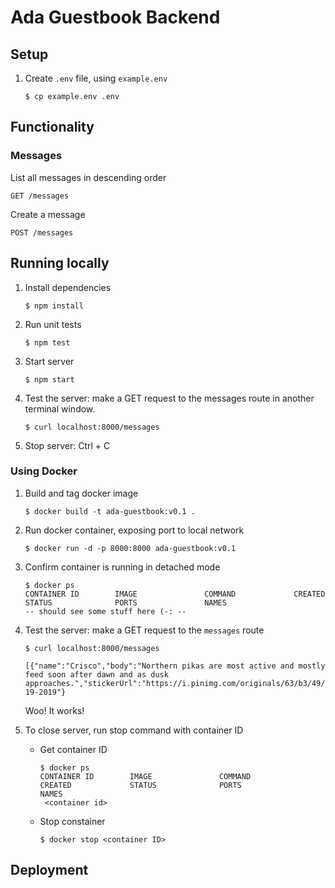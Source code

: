 # Ada Guestbook Backend

## Setup

<!-- TODO: add prereqs: node etc -->

1. Create `.env` file, using `example.env`

    ```console
    $ cp example.env .env
    ```

## Functionality

### Messages

List all messages in descending order

```console
GET /messages
```

Create a message

```console
POST /messages
```

## Running locally

1. Install dependencies

    ```console
    $ npm install
    ```

1.  Run unit tests

    ```console
    $ npm test
    ```

1. Start server

    ```console
    $ npm start
    ```

1. Test the server: make a GET request to the messages route in another terminal window.

    ```console
    $ curl localhost:8000/messages
    ```

1. Stop server: Ctrl + C

### Using Docker

1. Build and tag docker image

    ```console
    $ docker build -t ada-guestbook:v0.1 .
    ```

1. Run docker container, exposing port to local network

    ```console
    $ docker run -d -p 8000:8000 ada-guestbook:v0.1  
    ```

1. Confirm container is running in detached mode

    ```console
    $ docker ps
    CONTAINER ID        IMAGE               COMMAND             CREATED             STATUS              PORTS               NAMES
    -- should see some stuff here (-: --
    ```

1. Test the server: make a GET request to the `messages` route
    ```console
    $ curl localhost:8000/messages

    [{"name":"Crisco","body":"Northern pikas are most active and mostly feed soon after dawn and as dusk approaches.","stickerUrl":"https://i.pinimg.com/originals/63/b3/49/63b349f74f7f2e498e1ca74c66b829fa.jpg","timestamp":"11-19-2019"}
    ```
    Woo! It works! 

1. To close server, run stop command with container ID
    * Get container ID
        ```console
        $ docker ps
        CONTAINER ID        IMAGE               COMMAND             CREATED             STATUS              PORTS               NAMES
         <container id>
        ```
    * Stop constainer
        ```console
        $ docker stop <container ID>
        ```

## Deployment

<!-- TODO: -->
